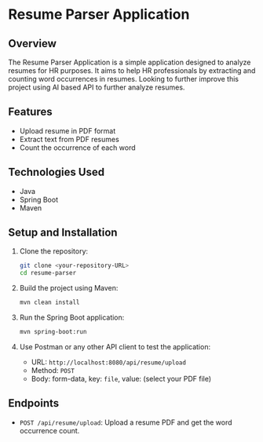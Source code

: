 # Resume Parser Application

## Overview
The Resume Parser Application is a simple application designed to analyze resumes for HR purposes. It aims to help HR professionals by extracting and counting word occurrences in resumes. Looking to further improve this project using AI based API to further analyze resumes.

## Features
- Upload resume in PDF format
- Extract text from PDF resumes
- Count the occurrence of each word

## Technologies Used
- Java
- Spring Boot
- Maven

## Setup and Installation

1. Clone the repository:
    ```sh
    git clone <your-repository-URL>
    cd resume-parser
    ```

2. Build the project using Maven:
    ```sh
    mvn clean install
    ```

3. Run the Spring Boot application:
    ```sh
    mvn spring-boot:run
    ```

4. Use Postman or any other API client to test the application:
    - URL: `http://localhost:8080/api/resume/upload`
    - Method: `POST`
    - Body: form-data, key: `file`, value: (select your PDF file)

## Endpoints
- `POST /api/resume/upload`: Upload a resume PDF and get the word occurrence count.

